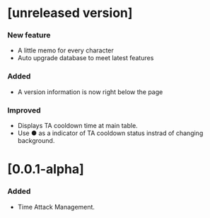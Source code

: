 # [unreleased version]
### New feature
- A little memo for every character
- Auto upgrade database to meet latest features

### Added
- A version information is now right below the page

### Improved
- Displays TA cooldown time at main table.
- Use ● as a indicator of TA cooldown status instrad of changing background.

# [0.0.1-alpha]
### Added
- Time Attack Management.